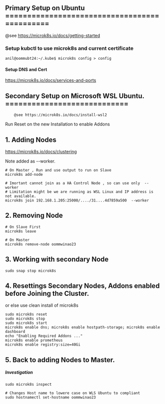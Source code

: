 
## Primary Setup on Ubuntu =============================================
@see    https://microk8s.io/docs/getting-started

### Setup kubctl to use microk8s and current certificate
```
anil@oommubt24:~/.kube$ microk8s config > config
```

#### Setup DNS and Cert
https://microk8s.io/docs/services-and-ports




## Secondary Setup on Microsoft WSL Ubuntu. ============================
        @see https://microk8s.io/docs/install-wsl2

Run Reset on the new Installation to enable Addons

## 1. Adding Nodes
https://microk8s.io/docs/clustering

Note added as --worker.
```
# On Master , Run and use output to run on Slave
microk8s add-node

# Imortant cannot join as a HA Control Node , so can use only  --worker
# Limitation might be we are running as WSL Linux and IP address is not available.
microk8s join 192.168.1.205:25000/..../31....4d7859a500  --worker
```

## 2. Removing Node
```
# On Slave First
microk8s leave 

# On Master 
microk8s remove-node oommwinao23
```

## 3. Working with secondary Node
```
sudo snap stop microk8s
```

## 4. Resettings Secondary Nodes, Addons enabled before Joining the Cluster.
or else use clean install of microk8s
```
sudo microk8s reset
sudo microk8s stop
sudo microk8s start
microk8s enable dns; microk8s enable hostpath-storage; microk8s enable dashboard
echo "Enabling Required Addons ..."
microk8s enable prometheus
microk8s enable registry:size=40Gi
```
## 5. Back to adding Nodes to Master.

#####  Investigation
```
sudo microk8s inspect

# Changes Host name to lowere case on WLS Ubuntu to compliant
sudo hostnamectl set-hostname oommwinao23
```